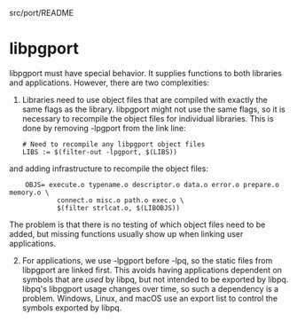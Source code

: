 src/port/README

libpgport
=========

libpgport must have special behavior.  It supplies functions to both
libraries and applications.  However, there are two complexities:

1)  Libraries need to use object files that are compiled with exactly
the same flags as the library.  libpgport might not use the same flags,
so it is necessary to recompile the object files for individual
libraries.  This is done by removing -lpgport from the link line:

        # Need to recompile any libpgport object files
        LIBS := $(filter-out -lpgport, $(LIBS))

  and adding infrastructure to recompile the object files:

        OBJS= execute.o typename.o descriptor.o data.o error.o prepare.o memory.o \
                connect.o misc.o path.o exec.o \
                $(filter strlcat.o, $(LIBOBJS))

The problem is that there is no testing of which object files need to be
added, but missing functions usually show up when linking user
applications.

2) For applications, we use -lpgport before -lpq, so the static files
from libpgport are linked first.  This avoids having applications
dependent on symbols that are _used_ by libpq, but not intended to be
exported by libpq.  libpq's libpgport usage changes over time, so such a
dependency is a problem.  Windows, Linux, and macOS use an export
list to control the symbols exported by libpq.

